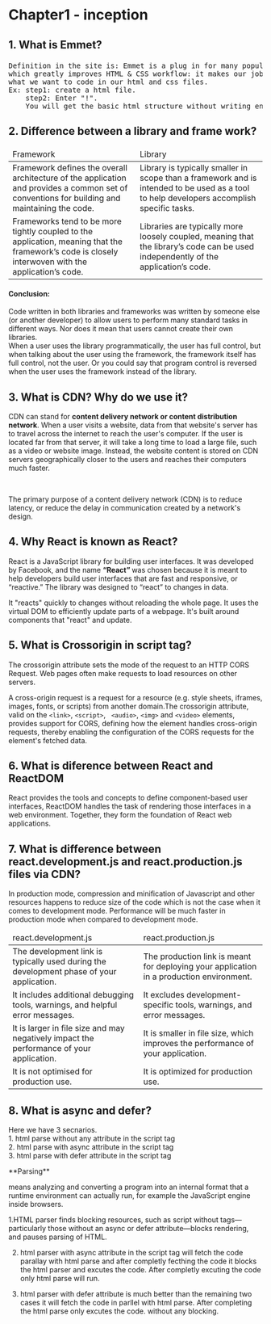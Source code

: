 # Chapter1 - inception
## <p>1. What is Emmet?</p>
<pre>Definition in the site is: Emmet is a plug in for many popular text editors
which greatly improves HTML & CSS workflow: it makes our job easier by giving us 
what we want to code in our html and css files. 
Ex: step1: create a html file.
    step2: Enter "!".
    You will get the basic html structure without writing entire code.</pre>

## <p>2. Difference between a library and frame work?</p>

<table>
    <thead>
         <tr>
        <td>Framework</td>
        <td>Library</td>
        </tr>
    </thead>
    <tr>
        <td>Framework defines the overall architecture of the application and provides a common set of conventions for building and maintaining the code.</td>
        <td>Library is typically smaller in scope than a framework and is intended to be
used as a tool to help developers accomplish specific tasks. </td>
    </tr>
     <tr>
        <td>Frameworks tend to be more tightly coupled to the application, meaning that the framework’s code is closely interwoven with the application’s code.</td>
        <td>Libraries are typically more loosely coupled, meaning that the library’s code can be used independently of the application’s code.</td>
    </tr>
</table>

#### Conclusion: 
<p>Code written in both libraries and frameworks was written by someone else (or another developer) to allow users to perform many standard tasks in different ways. Nor does it mean that users cannot create their own libraries.<br>
When a user uses the library programmatically, the user has full control, but when talking about the user using the framework, the framework itself has full control, not the user. Or you could say that program control is reversed when the user uses the framework instead of the library.</p>

## 3. What is CDN? Why do we use it?
<p>CDN can stand for <strong> content delivery network or content distribution network</strong>. When a user visits a website, data from that website's server has to travel across the internet to reach the user's computer. If the user is located far from that server, it will take a long time to load a large file, such as a video or website image. Instead, the website content is stored on CDN servers geographically closer to the users and reaches their computers much faster.</p>
<br>
<p>The primary purpose of a content delivery network (CDN) is to reduce latency, or reduce the delay in communication created by a network's design. </p>

## 4. Why React is known as React?
<p>React is a JavaScript library for building user interfaces. It was developed by Facebook, and the name <strong> “React” </strong> was chosen because it is meant to help developers build user interfaces that are fast and responsive, or “reactive.” The library was designed to “react” to changes in data.</p>
<p>It "reacts" quickly to changes without reloading the whole page. It uses the virtual DOM to efficiently update parts of a webpage. It's built around components that "react" and update.</p>

## 5. What is Crossorigin in script tag?
<p>The crossorigin attribute sets the mode of the request to an HTTP CORS Request. Web pages often make requests to load resources on other servers.</p>

A cross-origin request is a request for a resource (e.g. style sheets, iframes, images, fonts, or scripts) from another domain.The crossorigin attribute, valid on the  `<link>`, `<script>`, ` <audio>`, `<img>` and `<video>` elements, provides support for CORS, defining how the element handles cross-origin requests, thereby enabling the configuration of the CORS requests for the element's fetched data.

## 6. What is diference between React and ReactDOM
<p>React provides the tools and concepts to define component-based user interfaces, ReactDOM handles the task of rendering those interfaces in a web environment. Together, they form the foundation of React web applications.</p>

## 7. What is difference between react.development.js and react.production.js files via CDN?
<p>In production mode, compression and minification of Javascript and other resources happens to reduce size of the code which is not the case when it comes to development mode. Performance will be much faster in production mode when compared to development mode.</p>
<table>
	<thead>
		<tr>
			<td>react.development.js</td>
			<td>react.production.js</td>
		</tr>
	</thead>
	<tbody>
		<tr>
			<td>The development link is typically used during the development phase of your application.</td>
			<td>The production link is meant for deploying your application in a production environment.</td>
		</tr>
		<tr>
			<td>It includes additional debugging tools, warnings, and helpful error messages.</td>
			<td>It excludes development-specific tools, warnings, and error messages.</td>
		</tr>
		<tr>
			<td>It is larger in file size and may negatively impact the performance of your application.</td>
			<td>It is smaller in file size, which improves the performance of your application.</td>
		</tr>
		<tr>
			<td>It is not optimised for production use.</td>
			<td>It is optimized for production use.</td>
		</tr>
	</tbody>
</table>

## 8. What is async and defer?
<p>Here we have 3 secnarios. <br>
1. html parse without any attribute in the script tag<br>
2. html parse with async attribute in the script tag<br>
3. html parse with defer attribute in the script tag<br>
</p>
 **Parsing** <p> means analyzing and converting a program into an internal format that a runtime environment can actually run, for example the JavaScript engine inside browsers.</p>

1.HTML parser finds blocking resources, such as script without tags—particularly those without an async or defer attribute—blocks rendering, and pauses parsing of HTML.

2. html parser with async attribute in the script tag will fetch the code parallay with html parse and after completly fecthing the code it blocks the html parser and excutes the code. After completly excuting the code only html parse will run.
   
3. html parser with defer attribute is much better than the remaining two cases it will fetch the code in parllel with html parse. After completing the html parse only excutes the code. without any blocking.
